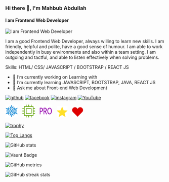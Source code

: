 ### Hi there 👋, I'm Mahbub Abdullah
#### I am Frontend Web Developer 
![I am Frontend Web Developer ](https://arturssmirnovs.github.io/github-profile-readme-generator/images/banner.png)

I am a good Frontend Web Developer, always willing to learn new skills. I am friendly, helpful and polite, have a good sense of humour. I am able to work independently in busy environments and also within a team setting. I am outgoing and tactful, and able to listen effectively when solving problems.

Skills: HTML/ CSS/ JAVASCRIPT / BOOTSTRAP / REACT JS 

- 🔭 I’m currently working on Learning with  
- 🌱 I’m currently learning JAVASCRIPT, BOOTSTRAP, JAVA, REACT JS  
- 💬 Ask me about Front-end Web Development  


[<img src='https://cdn.jsdelivr.net/npm/simple-icons@3.0.1/icons/github.svg' alt='github' height='40'>](https://github.com/MahbubAbdullah1299)  [<img src='https://cdn.jsdelivr.net/npm/simple-icons@3.0.1/icons/facebook.svg' alt='facebook' height='40'>](https://www.facebook.com/MahbubAbdullah)  [<img src='https://cdn.jsdelivr.net/npm/simple-icons@3.0.1/icons/instagram.svg' alt='instagram' height='40'>](https://www.instagram.com/asadhaq2024/)  [<img src='https://cdn.jsdelivr.net/npm/simple-icons@3.0.1/icons/youtube.svg' alt='YouTube' height='40'>](https://www.youtube.com/channel/https://www.youtube.com/@WhiteWorldProgrammer-t9c)  

<a href='https://archiveprogram.github.com/'><img src='https://raw.githubusercontent.com/acervenky/animated-github-badges/master/assets/acbadge.gif' width='40' height='40'></a> <a href='https://docs.github.com/en/developers'><img src='https://raw.githubusercontent.com/acervenky/animated-github-badges/master/assets/devbadge.gif' width='40' height='40'></a> <a href='https://github.com/pricing'><img src='https://raw.githubusercontent.com/acervenky/animated-github-badges/master/assets/pro.gif' width='40' height='40'></a> <a href='https://stars.github.com/'><img src='https://raw.githubusercontent.com/acervenky/animated-github-badges/master/assets/starbadge.gif' width='35' height='35'></a> <a href='https://docs.github.com/en/github/supporting-the-open-source-community-with-github-sponsors'><img src='https://raw.githubusercontent.com/acervenky/animated-github-badges/master/assets/sponsorbadge.gif' width='35' height='35'></a> 

[![trophy](https://github-profile-trophy.vercel.app/?username=MahbubAbdullah1299)](https://github.com/ryo-ma/github-profile-trophy)

[![Top Langs](https://github-readme-stats.vercel.app/api/top-langs/?username=MahbubAbdullah1299)](https://github.com/anuraghazra/github-readme-stats)

![GitHub stats](https://github-readme-stats.vercel.app/api?username=MahbubAbdullah1299&show_icons=true&count_private=true)  

![Vaunt Badge](https://api.vaunt.dev/v1/github/entities/MahbubAbdullah1299/contributions?format=svg&private=true)  

![GitHub metrics](https://metrics.lecoq.io/MahbubAbdullah1299)  

![GitHub streak stats](https://streak-stats.demolab.com/?user=MahbubAbdullah1299)  

